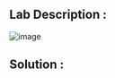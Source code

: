 ## Lab Description :

![image](https://github.com/ananthan05/Portswigger_labs/assets/140697378/4233f5ba-fe26-48f2-acf5-8486eea975dd)

## Solution :

